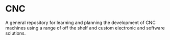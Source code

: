 # CNC
A general repository for learning and planning the development of CNC machines using a range of off the shelf and custom electronic and software solutions.

